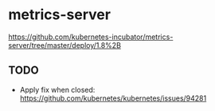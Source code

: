 # metrics-server

https://github.com/kubernetes-incubator/metrics-server/tree/master/deploy/1.8%2B

## TODO

- Apply fix when closed: https://github.com/kubernetes/kubernetes/issues/94281
